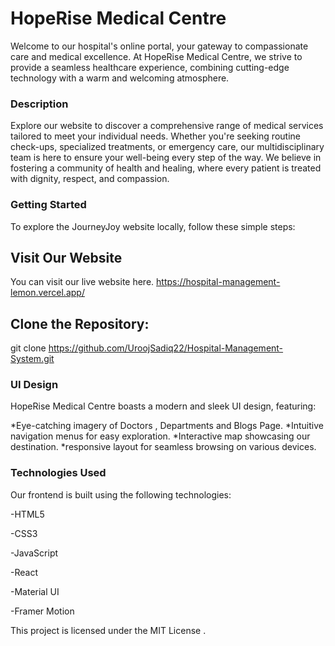 # HopeRise Medical Centre
Welcome to our hospital's online portal, your gateway to compassionate care and medical excellence. At HopeRise Medical Centre, we strive to provide a seamless healthcare experience, combining cutting-edge technology with a warm and welcoming atmosphere.



### Description
Explore our website to discover a comprehensive range of medical services tailored to meet your individual needs. Whether you're seeking routine check-ups, specialized treatments, or emergency care, our multidisciplinary team is here to ensure your well-being every step of the way. We believe in fostering a community of health and healing, where every patient is treated with dignity, respect, and compassion.



### Getting Started
To explore the JourneyJoy website locally, follow these simple steps:


## Visit Our Website
You can visit our live website here.
https://hospital-management-lemon.vercel.app/


## Clone the Repository:
git clone https://github.com/UroojSadiq22/Hospital-Management-System.git


### UI Design
HopeRise Medical Centre boasts a modern and sleek UI design, featuring:

*Eye-catching imagery of Doctors , Departments and Blogs Page.
*Intuitive navigation menus for easy exploration.
*Interactive map showcasing our destination.
*responsive layout for seamless browsing on various devices.


### Technologies Used
Our frontend is built using the following technologies:

-HTML5

-CSS3

-JavaScript

-React

-Material UI

-Framer Motion

This project is licensed under the MIT License .
